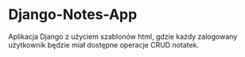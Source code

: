 # Django-Notes-App
Aplikacja Django z użyciem szablonów html, gdzie każdy zalogowany użytkownik będzie miał dostępne operacje CRUD notatek.
